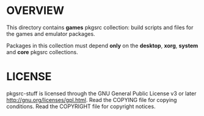OVERVIEW
========

This directory contains **games** pkgsrc collection: build scripts and files
for the games and emulator packages.

Packages in this collection must depend **only** on the **desktop**, **xorg**,
**system** and **core** pkgsrc collections.


LICENSE
=======

pkgsrc-stuff is licensed through the GNU General Public License v3 or later
<http://gnu.org/licenses/gpl.html>.
Read the COPYING file for copying conditions.
Read the COPYRIGHT file for copyright notices.
